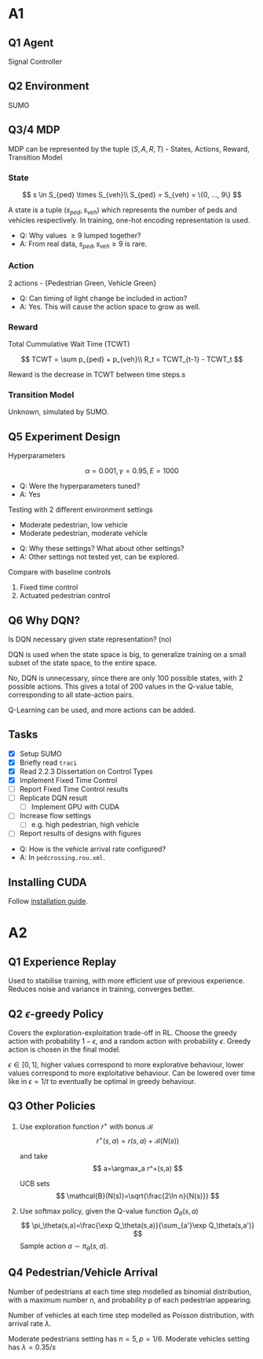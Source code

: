 # A1

## Q1 Agent
Signal Controller

## Q2 Environment
SUMO

## Q3/4 MDP
MDP can be represented by the tuple $(S,A,R,T)$ - States, Actions, Reward, Transition Model

### State
$$
s \in S_{ped} \times S_{veh}\\
S_{ped} = S_{veh} = \{0, ..., 9\}
$$

A state is a tuple $(s_{ped}, s_{veh})$ which represents the number of peds
and vehicles respectively.
In training, one-hot encoding representation is used.

* Q: Why values $\geq 9$ lumped together?
* A: From real data, $s_{ped}, s_{veh} \geq 9$ is rare.

### Action
2 actions - {Pedestrian Green, Vehicle Green}

* Q: Can timing of light change be included in action?
* A: Yes. This will cause the action space to grow as well.

### Reward
Total Cummulative Wait Time (TCWT)

$$
TCWT = \sum p_{ped} + p_{veh}\\
R_t = TCWT_{t-1} - TCWT_t
$$

Reward is the decrease in TCWT between time steps.s

### Transition Model
Unknown, simulated by SUMO.

## Q5 Experiment Design
Hyperparameters

$$
\alpha = 0.001, \gamma = 0.95, E = 1000
$$

* Q: Were the hyperparameters tuned?
* A: Yes

Testing with 2 different environment settings
- Moderate pedestrian, low vehicle
- Moderate pedestrian, moderate vehicle

* Q: Why these settings? What about other settings?
* A: Other settings not tested yet, can be explored.

Compare with baseline controls
1. Fixed time control
2. Actuated pedestrian control

## Q6 Why DQN? 
Is DQN necessary given state representation? (no)

DQN is used when the state space is big, 
to generalize training on a small subset of the state space, to the entire space.

No, DQN is unnecessary, since there are only 100 possible states, with 2 possible actions.
This gives a total of 200 values in the Q-value table, 
corresponding to all state-action pairs.

Q-Learning can be used, and more actions can be added.

## Tasks
- [x] Setup SUMO
- [x] Briefly read `traci`
- [x] Read 2.2.3 Dissertation on Control Types
- [x] Implement Fixed Time Control
- [ ] Report Fixed Time Control results
- [ ] Replicate DQN result
  - [ ] Implement GPU with CUDA
- [ ] Increase flow settings
  - [ ] e.g. high pedestrian, high vehicle
- [ ] Report results of designs with figures

* Q: How is the vehicle arrival rate configured?
* A: In `pedcrossing.rou.xml`.

## Installing CUDA

Follow [installation guide](https://docs.nvidia.com/cuda/cuda-installation-guide-microsoft-windows/index.html).

# A2

## Q1 Experience Replay

Used to stabilise training, with more efficient use of previous experience.
Reduces noise and variance in training, converges better.

## Q2 $\epsilon$-greedy Policy

Covers the exploration-exploitation trade-off in RL.
Choose the greedy action with probability $1-\epsilon$,
and a random action with probability $\epsilon$.
Greedy action is chosen in the final model.

$\epsilon\in[0,1]$, higher values correspond to more explorative behaviour, lower values correspond to more exploitative behaviour. Can be lowered over time like in $\epsilon=1/t$ to eventually be optimal in greedy behaviour.

## Q3 Other Policies

1. Use exploration function $r^+$ with bonus $\mathcal{B}$
    $$
    r^+(s, a) = r(s,a) + \mathcal{B}(N(s))
    $$ 

    and take 
    $$
    a=\argmax_a r^+(s,a)
    $$

    UCB sets
    $$
    \mathcal{B}(N(s))=\sqrt{\frac{2\ln n}{N(s)}}
    $$
1. Use softmax policy, given the Q-value function $Q_\theta(s,a)$
    $$
    \pi_\theta(s,a)=\frac{\exp Q_\theta(s,a)}{\sum_{a'}\exp Q_\theta(s,a')}
    $$
    Sample action $a\sim\pi_\theta(s,a)$.

## Q4 Pedestrian/Vehicle Arrival

Number of pedestrians at each time step modelled as binomial distribution, 
with a maximum number n, and probability p of each pedestrian appearing.

Number of vehicles at each time step modelled as Poisson distribution, 
with arrival rate $\lambda$.

Moderate pedestrians setting has $n=5,p=1/6$.
Moderate vehicles setting has $\lambda=0.35/s$